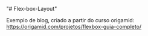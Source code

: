 "# Flex-box-Layout" 

Exemplo de blog, criado a partir do curso origamid:
https://origamid.com/projetos/flexbox-guia-completo/


